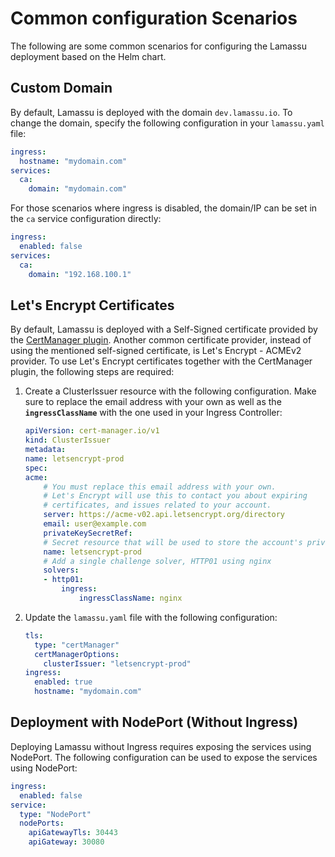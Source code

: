 # Common configuration Scenarios

The following are some common scenarios for configuring the Lamassu deployment based on the Helm chart.

## Custom Domain
By default, Lamassu is deployed with the domain `dev.lamassu.io`. To change the domain, specify the following configuration in your `lamassu.yaml` file:

```yaml	
ingress:
  hostname: "mydomain.com"
services:
  ca:
    domain: "mydomain.com"
```

For those scenarios where ingress is disabled, the domain/IP can be set in the `ca` service configuration directly:

```yaml
ingress:
  enabled: false
services:
  ca:
    domain: "192.168.100.1"
```

## Let's Encrypt Certificates

By default, Lamassu is deployed with a Self-Signed certificate provided by the [CertManager plugin](https://cert-manager.io/). Another common certificate provider, instead of using the mentioned self-signed certificate, is Let's Encrypt - ACMEv2 provider. To use Let's Encrypt certificates together with the CertManager plugin, the following steps are required:

1.  Create a ClusterIssuer resource with the following configuration. Make sure to replace the email address with your own as well as the **`ingressClassName`** with the one used in your Ingress Controller:

    ```yaml
    apiVersion: cert-manager.io/v1
    kind: ClusterIssuer
    metadata:
    name: letsencrypt-prod
    spec:
    acme:
        # You must replace this email address with your own.
        # Let's Encrypt will use this to contact you about expiring
        # certificates, and issues related to your account.
        server: https://acme-v02.api.letsencrypt.org/directory
        email: user@example.com
        privateKeySecretRef:
        # Secret resource that will be used to store the account's private key.
        name: letsencrypt-prod
        # Add a single challenge solver, HTTP01 using nginx
        solvers:
        - http01:
            ingress:
                ingressClassName: nginx
    ```

2. Update the `lamassu.yaml` file with the following configuration:

    ```yaml
    tls:
      type: "certManager"
      certManagerOptions:
        clusterIssuer: "letsencrypt-prod"
    ingress:
      enabled: true
      hostname: "mydomain.com"
    ```

## Deployment with NodePort (Without Ingress)

Deploying Lamassu without Ingress requires exposing the services using NodePort. The following configuration can be used to expose the services using NodePort:

```yaml
ingress:
  enabled: false
service:
  type: "NodePort"
  nodePorts:
    apiGatewayTls: 30443
    apiGateway: 30080
```